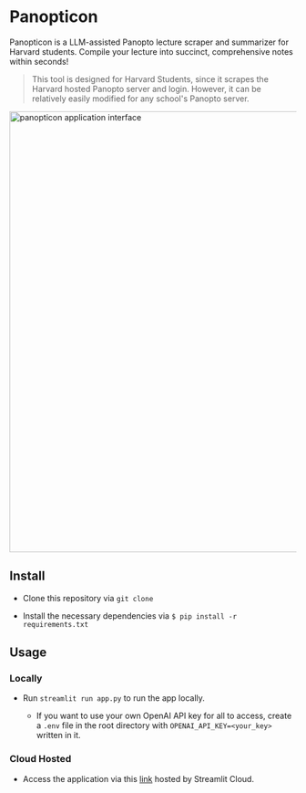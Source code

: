 # Panopticon

Panopticon is a LLM-assisted Panopto lecture scraper and summarizer for Harvard students. Compile your lecture into succinct, comprehensive notes within seconds!

> This tool is designed for Harvard Students, since it scrapes the Harvard hosted Panopto server and login. However, it can be relatively easily modified for any school's Panopto server.

<img width="773" alt="panopticon application interface" src="https://github.com/CapitalOM/panopticon/assets/112715378/0d7cb0ed-5d57-43cb-ae58-c24db8019ffc">

## Install

* Clone this repository via `git clone`

* Install the necessary dependencies via
```$ pip install -r requirements.txt```

## Usage

### Locally

* Run `streamlit run app.py` to run the app locally.

    * If you want to use your own OpenAI API key for all to access, create a `.env` file in the root directory with `OPENAI_API_KEY=<your_key>` written in it.

### Cloud Hosted

* Access the application via this [link](https://panopticon.streamlit.app/) hosted by Streamlit Cloud.
